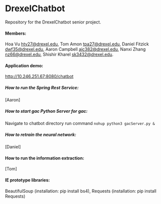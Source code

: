 # DrexelChatbot
Repository for the DrexelChatbot senior project. 

#### Members:
  Hoa Vu <htv27@drexel.edu>,
  Tom Amon <tpa27@drexel.edu>,
  Daniel Fitzick <dwf35@drexel.edu>,
  Aaron Campbell <ajc382@drexel.edu>,
  Nanxi Zhang <nz66@drexel.edu>,
  Shishir Kharel <sk3432@drexel.edu>.

#### Application demo:
http://10.246.251.67:8080/chatbot

##### How to run the Spring Rest Service:
[Aaron]

##### How to start gac Python Server for gac:
Navigate to chatbot directory
run command `nohup python3 gacServer.py &`

##### How to retrain the neural network:
[Daniel]

#### How to run the information extraction:
[Tom]

#### IE prototype libraries:
BeautifulSoup (installation: pip install bs4),
Requests (installation: pip install Requests)
